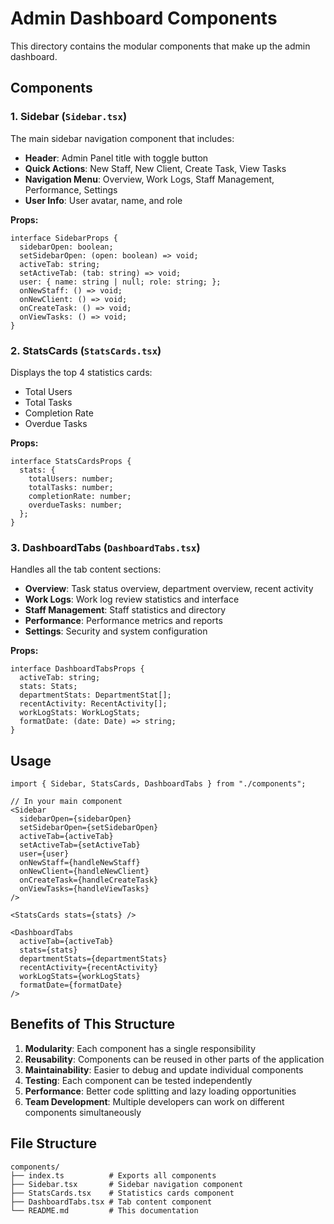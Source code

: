# Admin Dashboard Components

This directory contains the modular components that make up the admin dashboard.

## Components

### 1. Sidebar (`Sidebar.tsx`)
The main sidebar navigation component that includes:
- **Header**: Admin Panel title with toggle button
- **Quick Actions**: New Staff, New Client, Create Task, View Tasks
- **Navigation Menu**: Overview, Work Logs, Staff Management, Performance, Settings
- **User Info**: User avatar, name, and role

**Props:**
```tsx
interface SidebarProps {
  sidebarOpen: boolean;
  setSidebarOpen: (open: boolean) => void;
  activeTab: string;
  setActiveTab: (tab: string) => void;
  user: { name: string | null; role: string; };
  onNewStaff: () => void;
  onNewClient: () => void;
  onCreateTask: () => void;
  onViewTasks: () => void;
}
```

### 2. StatsCards (`StatsCards.tsx`)
Displays the top 4 statistics cards:
- Total Users
- Total Tasks
- Completion Rate
- Overdue Tasks

**Props:**
```tsx
interface StatsCardsProps {
  stats: {
    totalUsers: number;
    totalTasks: number;
    completionRate: number;
    overdueTasks: number;
  };
}
```

### 3. DashboardTabs (`DashboardTabs.tsx`)
Handles all the tab content sections:
- **Overview**: Task status overview, department overview, recent activity
- **Work Logs**: Work log review statistics and interface
- **Staff Management**: Staff statistics and directory
- **Performance**: Performance metrics and reports
- **Settings**: Security and system configuration

**Props:**
```tsx
interface DashboardTabsProps {
  activeTab: string;
  stats: Stats;
  departmentStats: DepartmentStat[];
  recentActivity: RecentActivity[];
  workLogStats: WorkLogStats;
  formatDate: (date: Date) => string;
}
```

## Usage

```tsx
import { Sidebar, StatsCards, DashboardTabs } from "./components";

// In your main component
<Sidebar
  sidebarOpen={sidebarOpen}
  setSidebarOpen={setSidebarOpen}
  activeTab={activeTab}
  setActiveTab={setActiveTab}
  user={user}
  onNewStaff={handleNewStaff}
  onNewClient={handleNewClient}
  onCreateTask={handleCreateTask}
  onViewTasks={handleViewTasks}
/>

<StatsCards stats={stats} />

<DashboardTabs
  activeTab={activeTab}
  stats={stats}
  departmentStats={departmentStats}
  recentActivity={recentActivity}
  workLogStats={workLogStats}
  formatDate={formatDate}
/>
```

## Benefits of This Structure

1. **Modularity**: Each component has a single responsibility
2. **Reusability**: Components can be reused in other parts of the application
3. **Maintainability**: Easier to debug and update individual components
4. **Testing**: Each component can be tested independently
5. **Performance**: Better code splitting and lazy loading opportunities
6. **Team Development**: Multiple developers can work on different components simultaneously

## File Structure

```
components/
├── index.ts          # Exports all components
├── Sidebar.tsx       # Sidebar navigation component
├── StatsCards.tsx    # Statistics cards component
├── DashboardTabs.tsx # Tab content component
└── README.md         # This documentation
```
